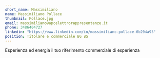 ```yaml
---
short_name: Massimiliano
name: Massimiliano Pollace
thumbnail: Pollace.jpg
email: massimiliano@apcelettrorappresentanze.it
phone: 3486404727
linkedin: "https://www.linkedin.com/in/massimiliano-pollace-0b204a95"
position: Titolare e commerciale BG BS
---
```

Esperienza ed energia il tuo riferimento commerciale di esperienza